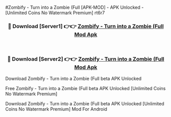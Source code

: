 #Zombify - Turn into a Zombie (Full [APK-MOD] - APK Unlocked - [Unlimited Coins No Watermark Premium] rt6r7



<div align="center">

<h3>🔴 Download [Server1] 👉👉 <a href="https://momento.my/?title=Zombify_-_Turn_into_a_Zombie_(Full">Zombify - Turn into a Zombie (Full Mod Apk</a></h3><br>

<h3>🔴 Download [Server2] 👉👉 <a href="https://momento.my/?title=Zombify_-_Turn_into_a_Zombie_(Full">Zombify - Turn into a Zombie (Full Mod Apk</a></h3>
</div>



Download Zombify - Turn into a Zombie (Full beta APK Unlocked

Free Zombify - Turn into a Zombie (Full beta APK Unlocked [Unlimited Coins No Watermark Premium]

Download Zombify - Turn into a Zombie (Full beta APK Unlocked [Unlimited Coins No Watermark Premium] Mod For Android
